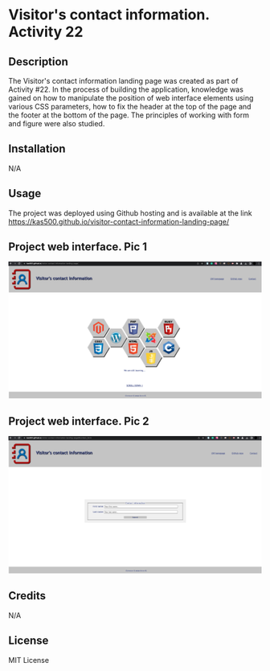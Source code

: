 # Visitor's contact information. Activity 22

## Description

The Visitor's contact information landing page was created as part of Activity #22. In the process of building the application, knowledge was gained on how to manipulate the position of web interface elements using various CSS parameters, how to fix the header at the top of the page and the footer at the bottom of the page. The principles of working with form and figure were also studied.
## Installation

N/A

## Usage

The project was deployed using Github hosting and is available at the link https://kas500.github.io/visitor-contact-information-landing-page/

## Project web interface. Pic 1

![alt text](./assets/images/ScreenShot1.png)

## Project web interface. Pic 2

![alt text](./assets/images/ScreenShot2.png)


## Credits

N/A

## License

MIT License